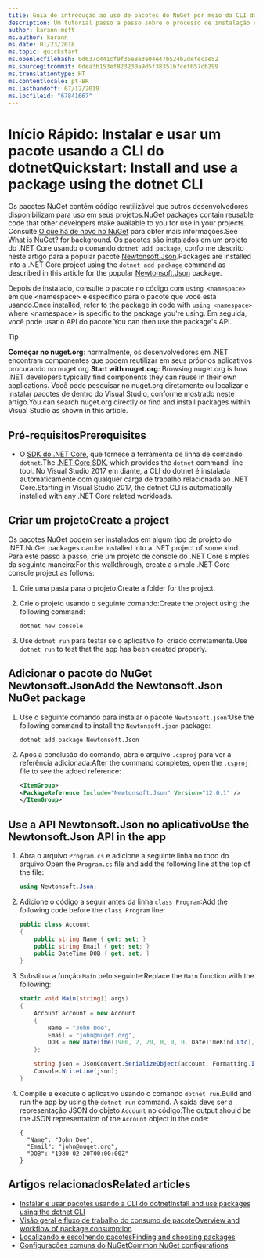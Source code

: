 ```yaml
---
title: Guia de introdução ao uso de pacotes do NuGet por meio da CLI do dotnet
description: Um tutorial passo a passo sobre o processo de instalação e uso de um pacote NuGet em um projeto .NET Core.
author: karann-msft
ms.author: karann
ms.date: 01/23/2018
ms.topic: quickstart
ms.openlocfilehash: 0d637c441cf9f36e8e3e04e47b524b2defecae52
ms.sourcegitcommit: 0dea3b153ef823230a9d5f38351b7cef057cb299
ms.translationtype: HT
ms.contentlocale: pt-BR
ms.lasthandoff: 07/12/2019
ms.locfileid: "67841667"
---
```

# <a name="quickstart-install-and-use-a-package-using-the-dotnet-cli"></a><span data-ttu-id="12eea-103">Início Rápido: Instalar e usar um pacote usando a CLI do dotnet</span><span class="sxs-lookup"><span data-stu-id="12eea-103">Quickstart: Install and use a package using the dotnet CLI</span></span>

<span data-ttu-id="12eea-104">Os pacotes NuGet contém código reutilizável que outros desenvolvedores disponibilizam para uso em seus projetos.</span><span class="sxs-lookup"><span data-stu-id="12eea-104">NuGet packages contain reusable code that other developers make available to you for use in your projects.</span></span> <span data-ttu-id="12eea-105">Consulte [O que há de novo no NuGet](../What-is-NuGet.md) para obter mais informações.</span><span class="sxs-lookup"><span data-stu-id="12eea-105">See [What is NuGet?](../What-is-NuGet.md) for background.</span></span> <span data-ttu-id="12eea-106">Os pacotes são instalados em um projeto do .NET Core usando o comando `dotnet add package`, conforme descrito neste artigo para a popular pacote [Newtonsoft.Json](https://www.nuget.org/packages/Newtonsoft.Json/).</span><span class="sxs-lookup"><span data-stu-id="12eea-106">Packages are installed into a .NET Core project using the `dotnet add package` command as described in this article for the popular [Newtonsoft.Json](https://www.nuget.org/packages/Newtonsoft.Json/) package.</span></span>

<span data-ttu-id="12eea-107">Depois de instalado, consulte o pacote no código com `using <namespace>` em que \<namespace\> é específico para o pacote que você está usando.</span><span class="sxs-lookup"><span data-stu-id="12eea-107">Once installed, refer to the package in code with `using <namespace>` where \<namespace\> is specific to the package you're using.</span></span> <span data-ttu-id="12eea-108">Em seguida, você pode usar o API do pacote.</span><span class="sxs-lookup"><span data-stu-id="12eea-108">You can then use the package's API.</span></span>

> [!Tip]
> <span data-ttu-id="12eea-109">**Começar no nuget.org**: normalmente, os desenvolvedores em .NET encontram componentes que podem reutilizar em seus próprios aplicativos procurando no nuget.org.</span><span class="sxs-lookup"><span data-stu-id="12eea-109">**Start with nuget.org**: Browsing nuget.org is how .NET developers typically find components they can reuse in their own applications.</span></span> <span data-ttu-id="12eea-110">Você pode pesquisar no nuget.org diretamente ou localizar e instalar pacotes de dentro do Visual Studio, conforme mostrado neste artigo.</span><span class="sxs-lookup"><span data-stu-id="12eea-110">You can search nuget.org directly or find and install packages within Visual Studio as shown in this article.</span></span>

## <a name="prerequisites"></a><span data-ttu-id="12eea-111">Pré-requisitos</span><span class="sxs-lookup"><span data-stu-id="12eea-111">Prerequisites</span></span>

- <span data-ttu-id="12eea-112">O [SDK do .NET Core](https://www.microsoft.com/net/download/), que fornece a ferramenta de linha de comando `dotnet`.</span><span class="sxs-lookup"><span data-stu-id="12eea-112">The [.NET Core SDK](https://www.microsoft.com/net/download/), which provides the `dotnet` command-line tool.</span></span> <span data-ttu-id="12eea-113">No Visual Studio 2017 em diante, a CLI do dotnet é instalada automaticamente com qualquer carga de trabalho relacionada ao .NET Core.</span><span class="sxs-lookup"><span data-stu-id="12eea-113">Starting in Visual Studio 2017, the dotnet CLI is automatically installed with any .NET Core related workloads.</span></span>

## <a name="create-a-project"></a><span data-ttu-id="12eea-114">Criar um projeto</span><span class="sxs-lookup"><span data-stu-id="12eea-114">Create a project</span></span>

<span data-ttu-id="12eea-115">Os pacotes NuGet podem ser instalados em algum tipo de projeto do .NET.</span><span class="sxs-lookup"><span data-stu-id="12eea-115">NuGet packages can be installed into a .NET project of some kind.</span></span> <span data-ttu-id="12eea-116">Para este passo a passo, crie um projeto de console do .NET Core simples da seguinte maneira:</span><span class="sxs-lookup"><span data-stu-id="12eea-116">For this walkthrough, create a simple .NET Core console project as follows:</span></span>

1. <span data-ttu-id="12eea-117">Crie uma pasta para o projeto.</span><span class="sxs-lookup"><span data-stu-id="12eea-117">Create a folder for the project.</span></span>

1. <span data-ttu-id="12eea-118">Crie o projeto usando o seguinte comando:</span><span class="sxs-lookup"><span data-stu-id="12eea-118">Create the project using the following command:</span></span>

    ```cli
    dotnet new console
    ```

1. <span data-ttu-id="12eea-119">Use `dotnet run` para testar se o aplicativo foi criado corretamente.</span><span class="sxs-lookup"><span data-stu-id="12eea-119">Use `dotnet run` to test that the app has been created properly.</span></span>

## <a name="add-the-newtonsoftjson-nuget-package"></a><span data-ttu-id="12eea-120">Adicionar o pacote do NuGet Newtonsoft.Json</span><span class="sxs-lookup"><span data-stu-id="12eea-120">Add the Newtonsoft.Json NuGet package</span></span>

1. <span data-ttu-id="12eea-121">Use o seguinte comando para instalar o pacote `Newtonsoft.json`:</span><span class="sxs-lookup"><span data-stu-id="12eea-121">Use the following command to install the `Newtonsoft.json` package:</span></span>

    ```cli
    dotnet add package Newtonsoft.Json
    ```

2. <span data-ttu-id="12eea-122">Após a conclusão do comando, abra o arquivo `.csproj` para ver a referência adicionada:</span><span class="sxs-lookup"><span data-stu-id="12eea-122">After the command completes, open the `.csproj` file to see the added reference:</span></span>

    ```xml
   <ItemGroup>
    <PackageReference Include="Newtonsoft.Json" Version="12.0.1" />
   </ItemGroup>
    ```

## <a name="use-the-newtonsoftjson-api-in-the-app"></a><span data-ttu-id="12eea-123">Use a API Newtonsoft.Json no aplicativo</span><span class="sxs-lookup"><span data-stu-id="12eea-123">Use the Newtonsoft.Json API in the app</span></span>

1. <span data-ttu-id="12eea-124">Abra o arquivo `Program.cs` e adicione a seguinte linha no topo do arquivo:</span><span class="sxs-lookup"><span data-stu-id="12eea-124">Open the `Program.cs` file and add the following line at the top of the file:</span></span>

    ```cs
    using Newtonsoft.Json;
    ```

1. <span data-ttu-id="12eea-125">Adicione o código a seguir antes da linha `class Program`:</span><span class="sxs-lookup"><span data-stu-id="12eea-125">Add the following code before the `class Program` line:</span></span>

    ```cs
    public class Account
    {
        public string Name { get; set; }
        public string Email { get; set; }
        public DateTime DOB { get; set; }
    }
    ```

1. <span data-ttu-id="12eea-126">Substitua a função `Main` pelo seguinte:</span><span class="sxs-lookup"><span data-stu-id="12eea-126">Replace the `Main` function with the following:</span></span>

    ```cs
    static void Main(string[] args)
    {
        Account account = new Account
        {
            Name = "John Doe",
            Email = "john@nuget.org",
            DOB = new DateTime(1980, 2, 20, 0, 0, 0, DateTimeKind.Utc),
        };

        string json = JsonConvert.SerializeObject(account, Formatting.Indented);
        Console.WriteLine(json);
    }
    ```

1. <span data-ttu-id="12eea-127">Compile e execute o aplicativo usando o comando `dotnet run`.</span><span class="sxs-lookup"><span data-stu-id="12eea-127">Build and run the app by using the `dotnet run` command.</span></span> <span data-ttu-id="12eea-128">A saída deve ser a representação JSON do objeto `Account` no código:</span><span class="sxs-lookup"><span data-stu-id="12eea-128">The output should be the JSON representation of the `Account` object in the code:</span></span>

    ```output
    {
      "Name": "John Doe",
      "Email": "john@nuget.org",
      "DOB": "1980-02-20T00:00:00Z"
    }
    ```

## <a name="related-articles"></a><span data-ttu-id="12eea-129">Artigos relacionados</span><span class="sxs-lookup"><span data-stu-id="12eea-129">Related articles</span></span>

- [<span data-ttu-id="12eea-130">Instalar e usar pacotes usando a CLI do dotnet</span><span class="sxs-lookup"><span data-stu-id="12eea-130">Install and use packages using the dotnet CLI</span></span>](../consume-packages/install-use-packages-dotnet-cli.md)
- [<span data-ttu-id="12eea-131">Visão geral e fluxo de trabalho do consumo de pacote</span><span class="sxs-lookup"><span data-stu-id="12eea-131">Overview and workflow of package consumption</span></span>](../consume-packages/overview-and-workflow.md)
- [<span data-ttu-id="12eea-132">Localizando e escolhendo pacotes</span><span class="sxs-lookup"><span data-stu-id="12eea-132">Finding and choosing packages</span></span>](../consume-packages/finding-and-choosing-packages.md)
- [<span data-ttu-id="12eea-133">Configurações comuns do NuGet</span><span class="sxs-lookup"><span data-stu-id="12eea-133">Common NuGet configurations</span></span>](../consume-packages/configuring-nuget-behavior.md)
